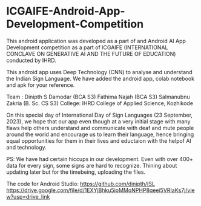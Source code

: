 # ICGAIFE-Android-App-Development-Competition

This android application was developed as a part of and Android AI App Development competition as a part of ICGAIFE (INTERNATIONAL CONCLAVE ON GENERATIVE AI AND THE FUTURE OF EDUCATION) conducted by IHRD.

This android app uses Deep Technology (CNN) to analyse and understand the Indian Sign Language. We have added the android app, colab notebook and apk for your reference.


Team : Dinipth S Damodar (BCA S3)
       Fathima Najah (BCA S3)
       Salmanubnu Zakria (B. Sc. CS S3)
College: IHRD College of Applied Science, Kozhikode

On this special day of International Day of Sign Languages (23 September, 2023), we hope that our app even though at a very initial stage with many flaws help others understand and communicate 
with deaf and mute people around the world and encourage us to learn their language, hence bringing equal opportunities for them in their lives and eductaion with the helpof AI and technology.

PS: We have had certain hiccups in our development. Even with over 400+  data for every sign, some signs are hard to recognize. Thining about updating later but for the timebeing, uploading the files.

The code for Android Studio: https://github.com/dinipth/ISL
https://drive.google.com/file/d/1EXYjBhku5ipMMqNPHP8qeei5VRIaKs7j/view?usp=drive_link
       
